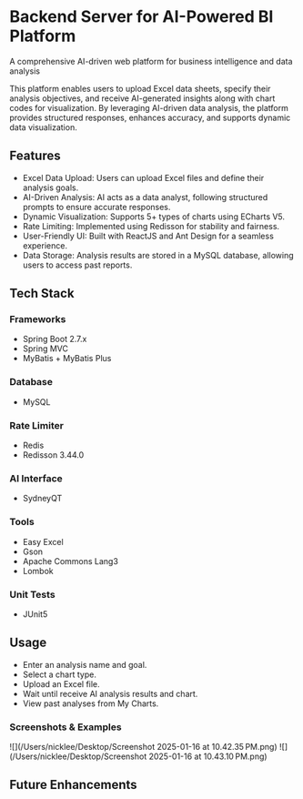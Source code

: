 # Backend Server for AI-Powered BI Platform

A comprehensive AI-driven web platform for business intelligence and data analysis

This platform enables users to upload Excel data sheets, specify their analysis objectives, and receive AI-generated
insights along with chart codes for visualization. By leveraging AI-driven data analysis, the platform provides
structured responses, enhances accuracy, and supports dynamic data visualization.

## Features

- Excel Data Upload: Users can upload Excel files and define their analysis goals.
- AI-Driven Analysis: AI acts as a data analyst, following structured prompts to ensure accurate responses.
- Dynamic Visualization: Supports 5+ types of charts using ECharts V5.
- Rate Limiting: Implemented using Redisson for stability and fairness.
- User-Friendly UI: Built with ReactJS and Ant Design for a seamless experience.
- Data Storage: Analysis results are stored in a MySQL database, allowing users to access past reports.

## Tech Stack

### Frameworks

- Spring Boot 2.7.x
- Spring MVC
- MyBatis + MyBatis Plus

### Database

- MySQL

### Rate Limiter

- Redis
- Redisson 3.44.0

### AI Interface

- SydneyQT

### Tools

- Easy Excel
- Gson
- Apache Commons Lang3
- Lombok

### Unit Tests

- JUnit5

## Usage

- Enter an analysis name and goal.
- Select a chart type.
- Upload an Excel file.
- Wait until receive AI analysis results and chart.
- View past analyses from My Charts.

### Screenshots & Examples

![](/Users/nicklee/Desktop/Screenshot 2025-01-16 at 10.42.35 PM.png)
![](/Users/nicklee/Desktop/Screenshot 2025-01-16 at 10.43.10 PM.png)

## Future Enhancements